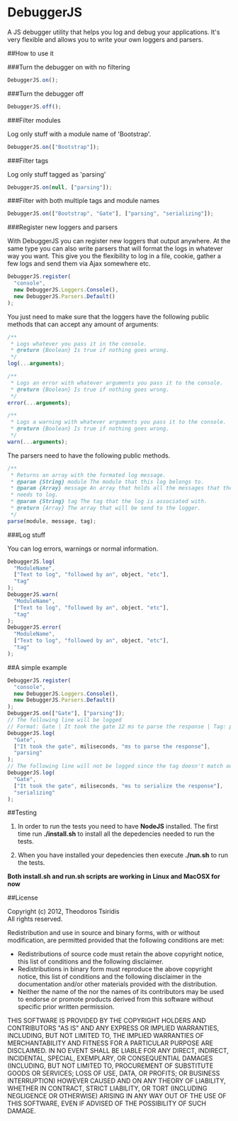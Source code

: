# DebuggerJS

A JS debugger utility that helps you log and debug your applications. It's very flexible and allows you to write your
own loggers and parsers.

##How to use it

###Turn the debugger on with no filtering

```javascript
DebuggerJS.on();
```

###Turn the debugger off

```javascript
DebuggerJS.off();
```

###Filter modules

Log only stuff with a module name of 'Bootstrap'.

```javascript
DebuggerJS.on(["Bootstrap"]);
```

###Filter tags

Log only stuff tagged as 'parsing'

```javascript
DebuggerJS.on(null, ["parsing"]);
```

###Filter with both multiple tags and module names

```javascript
DebuggerJS.on(["Bootstrap", "Gate"], ["parsing", "serializing"]);
```

###Register new loggers and parsers

With DebuggerJS you can register new loggers that output anywhere. At the same type you can also write parsers
that will format the logs in whatever way you want. This give you the flexibility to log in a file, cookie,
gather a few logs and send them via Ajax somewhere etc.

```javascript
DebuggerJS.register(
  "console",
  new DebuggerJS.Loggers.Console(),
  new DebuggerJS.Parsers.Default()
);
```

You just need to make sure that the loggers have the following public methods that can accept any amount of arguments:

```javascript
/**
 * Logs whatever you pass it in the console.
 * @return {Boolean} Is true if nothing goes wrong.
 */
log(...arguments);

/**
 * Logs an error with whatever arguments you pass it to the console.
 * @return {Boolean} Is true if nothing goes wrong.
 */
error(...arguments);

/**
 * Logs a warning with whatever arguments you pass it to the console.
 * @return {Boolean} Is true if nothing goes wrong.
 */
warn(...arguments);
```

The parsers need to have the following public methods.

```javascript
/**
 * Returns an array with the formated log message.
 * @param {String} module The module that this log belongs to.
 * @param {Array} message An array that holds all the messages that the user
 * needs to log.
 * @param {String} tag The tag that the log is associated with.
 * @return {Array} The array that will be send to the logger.
 */
parse(module, message, tag);
```

###Log stuff

You can log errors, warnings or normal information.

```javascript
DebuggerJS.log(
  "ModuleName",
  ["Text to log", "followed by an", object, "etc"],
  "tag"
);
DebuggerJS.warn(
  "ModuleName",
  ["Text to log", "followed by an", object, "etc"],
  "tag"
);
DebuggerJS.error(
  "ModuleName",
  ["Text to log", "followed by an", object, "etc"],
  "tag"
);
```

##A simple example

```javascript
DebuggerJS.register(
  "console",
  new DebuggerJS.Loggers.Console(),
  new DebuggerJS.Parsers.Default()
);
DebuggerJS.on(["Gate"], ["parsing"]);
// The following line will be logged
// Format: Gate | It took the gate 12 ms to parse the response | Tag: parsing
DebuggerJS.log(
  "Gate",
  ["It took the gate", miliseconds, "ms to parse the response"],
  "parsing"
);
// The following line will not be logged since the tag doesn't match our filtering.
DebuggerJS.log(
  "Gate",
  ["It took the gate", miliseconds, "ms to serialize the response"],
  "serializing"
);
```

##Testing

1. In order to run the tests you need to have **NodeJS** installed. The first time
   run **./install.sh** to install all the depedencies needed to run the tests.

2. When you have installed your depedencies then execute **./run.sh** to run the
   tests.

**Both install.sh and run.sh scripts are working in Linux and MacOSX for now**

##License

Copyright (c) 2012, Theodoros Tsiridis  
All rights reserved.

Redistribution and use in source and binary forms, with or without modification, are permitted provided that the following conditions are met:

- Redistributions of source code must retain the above copyright notice, this list of conditions and the following disclaimer.
- Redistributions in binary form must reproduce the above copyright notice, this list of conditions and the following disclaimer in the documentation and/or other materials provided with the distribution.
- Neither the name of the <organization> nor the names of its contributors may be used to endorse or promote products derived from this software without specific prior written permission.

THIS SOFTWARE IS PROVIDED BY THE COPYRIGHT HOLDERS AND CONTRIBUTORS "AS IS" AND ANY EXPRESS OR IMPLIED WARRANTIES, INCLUDING, BUT NOT LIMITED TO, THE IMPLIED WARRANTIES OF MERCHANTABILITY AND FITNESS FOR A PARTICULAR PURPOSE ARE DISCLAIMED. IN NO EVENT SHALL <COPYRIGHT HOLDER> BE LIABLE FOR ANY DIRECT, INDIRECT, INCIDENTAL, SPECIAL, EXEMPLARY, OR CONSEQUENTIAL DAMAGES (INCLUDING, BUT NOT LIMITED TO, PROCUREMENT OF SUBSTITUTE GOODS OR SERVICES; LOSS OF USE, DATA, OR PROFITS; OR BUSINESS INTERRUPTION) HOWEVER CAUSED AND ON ANY THEORY OF LIABILITY, WHETHER IN CONTRACT, STRICT LIABILITY, OR TORT (INCLUDING NEGLIGENCE OR OTHERWISE) ARISING IN ANY WAY OUT OF THE USE OF THIS SOFTWARE, EVEN IF ADVISED OF THE POSSIBILITY OF SUCH DAMAGE.
